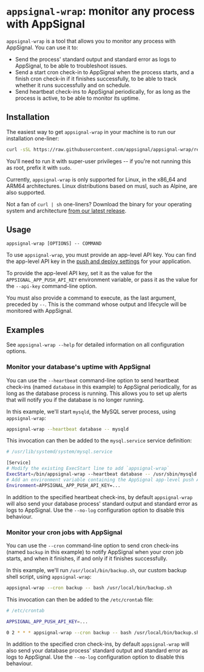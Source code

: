 # `appsignal-wrap`: monitor any process with AppSignal

`appsignal-wrap` is a tool that allows you to monitor any process with AppSignal. You can use it to:

- Send the process' standard output and standard error as logs to AppSignal, to be able to troubleshoot issues.
- Send a start cron check-in to AppSignal when the process starts, and a finish cron check-in if it finishes successfully, to be able to track whether it runs successfully and on schedule.
- Send heartbeat check-ins to AppSignal periodically, for as long as the process is active, to be able to monitor its uptime.

## Installation

The easiest way to get `appsignal-wrap` in your machine is to run our installation one-liner:

```sh
curl -sSL https://raw.githubusercontent.com/appsignal/appsignal-wrap/refs/heads/main/install.sh | sh
```

You'll need to run it with super-user privileges -- if you're not running this as root, prefix it with `sudo`.

Currently, `appsignal-wrap` is only supported for Linux, in the x86_64 and ARM64 architectures. Linux distributions based on musl, such as Alpine, are also supported.

Not a fan of `curl | sh` one-liners? Download the binary for your operating system and architecture [from our latest release](https://github.com/appsignal/appsignal-wrap/releases/latest/).

## Usage

```
appsignal-wrap [OPTIONS] -- COMMAND
```

To use `appsignal-wrap`, you must provide an app-level API key. You can find the app-level API key in the [push and deploy settings](https://appsignal.com/redirect-to/app?to=api_keys) for your application.

To provide the app-level API key, set it as the value for the `APPSIGNAL_APP_PUSH_API_KEY` environment variable, or pass it as the value for the `--api-key` command-line option.

You must also provide a command to execute, as the last argument, preceded by `--`. This is the command whose output and lifecycle will be monitored with AppSignal.

## Examples

See `appsignal-wrap --help` for detailed information on all configuration options.

### Monitor your database's uptime with AppSignal

You can use the `--heartbeat` command-line option to send heartbeat check-ins (named `database` in this example) to AppSignal periodically, for as long as the database process is running. This allows you to set up alerts that will notify you if the database is no longer running.

In this example, we'll start `mysqld`, the MySQL server process, using `appsignal-wrap`:

```sh
appsignal-wrap --heartbeat database -- mysqld
```

This invocation can then be added to the `mysql.service` service definition:

```sh
# /usr/lib/systemd/system/mysql.service

[Service]
# Modify the existing ExecStart line to add `appsignal-wrap`
ExecStart=/bin/appsignal-wrap --heartbeat database -- /usr/sbin/mysqld
# Add an environment variable containing the AppSignal app-level push API key
Environment=APPSIGNAL_APP_PUSH_API_KEY=...
```

In addition to the specified heartbeat check-ins, by default `appsignal-wrap` will also send your database process' standard output and standard error as logs to AppSignal. Use the `--no-log` configuration option to disable this behaviour.

### Monitor your cron jobs with AppSignal

You can use the `--cron` command-line option to send cron check-ins (named `backup` in this example) to notify AppSignal when your cron job starts, and when it finishes, if and only if it finishes successfully.

In this example, we'll run `/usr/local/bin/backup.sh`, our custom backup shell script, using `appsignal-wrap`:

```sh
appsignal-wrap --cron backup -- bash /usr/local/bin/backup.sh
```

This invocation can then be added to the `/etc/crontab` file:

```sh
# /etc/crontab

APPSIGNAL_APP_PUSH_API_KEY=...

0 2 * * * appsignal-wrap --cron backup -- bash /usr/local/bin/backup.sh
```

In addition to the specified cron check-ins, by default `appsignal-wrap` will also send your database process' standard output and standard error as logs to AppSignal. Use the `--no-log` configuration option to disable this behaviour.
